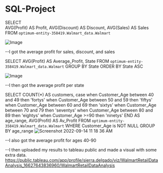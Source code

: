 # SQL-Project 


SELECT  
AVG(Profit) AS Profit, 
AVG(Discount) AS Discount, 
AVG(Sales) AS Sales
FROM `optimum-entity-358419.Walmart_data.Walmart` 

![Image](https://user-images.githubusercontent.com/102627671/190207758-858c58de-6caf-4dcc-8474-f468ecc7dbe9.png)


--I got the average profit for sales, discount, and sales


SELECT 
  AVG(Profit) AS Average_Profit,
  State
FROM
  `optimum-entity-358419.Walmart_data.Walmart`
  GROUP BY State
ORDER BY State ASC

![Image](https://user-images.githubusercontent.com/102627671/190208019-ebb538f8-1d76-4cff-bd6d-3353ab2435a3.png)


--I then got the average profit per state



SELECT COUNT(*) AS customers, 
case
  when Customer_Age between 40 and 49 then 'fortys'
  when Customer_Age between 50 and 59 then 'fiftys'
  when Customer_Age between 60 and 69 then 'sixtys'
  when Customer_Age between 70 and 79 then 'seventys'
  when Customer_Age between 80 and 89 then 'eightys'
  when Customer_Age >=90 then 'ninetys'
  END AS age_range,
  AVG(Profit) AS Av_Profit
FROM
  `optimum-entity-358419.Walmart_data.Walmart`
WHERE Customer_Age is NOT NULL
 GROUP BY age_range
![Screenshot 2022-09-14 11 18 36 AM](https://user-images.githubusercontent.com/102627671/190227887-54b878b0-59ee-4304-a549-34c11d2dad2c.png)


--I also got the average profit for ages 40-90

--I then uploaded my results to tableau public and made a visual with some extra data. https://public.tableau.com/app/profile/sierra.delgado/viz/WalmartRetailDataAnalysis_16627643836960/WalmartRetailDataAnalysis



